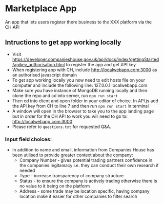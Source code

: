 # Marketplace App
An app that lets users register there business to the XXX platform via the CH API

## Intructions to get app working locally

* Visit https://developer.companieshouse.gov.uk/api/docs/index/gettingStarted/apikey_authorisation.html to register the app and get API key
* When registering app with CH, include http://localwebapp.com:3000 as an authorised javascript domain
* To get app working locally you now need to edit hosts file on your computer and include the following line: 127.0.0.1    localwebapp.com
* Make sure you have instance of MongoDB running locally and then clone the repo and cd into server, run `npm run start`
* Then cd into client and open folder in your editor of choice. In API.js add the API key from CH to line 7 and then run `npm run start` in terminal
* A window will open in the browser to take you to the app landing page but in order for the CH API to work you will need to go to: http://localwebapp.com:3000
* Please refer to `questions.txt` for requested Q&A.

### Input field choices:
* In addition to name and email, information from Companies House has been utilised to provide greater context about the company:
  * Company Number - gives potential trading partners confidence in the companies legitamacy i.e. they can conduct their own research if needed
  * Type - increase transparency of company structure 
  * Status - to ensure the company is actively trading otherwise there is no value to it being on the platform
  * Address - some trade may be location specific, having company location make it easier for other companies to filter search 
